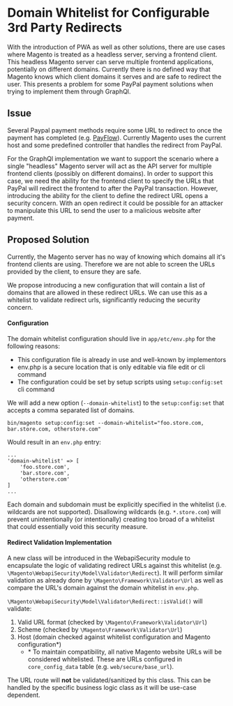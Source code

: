 # Domain Whitelist for Configurable 3rd Party Redirects

With the introduction of PWA as well as other solutions, there are use cases where Magento is treated as a headless server, serving a frontend client.
This headless Magento server can serve multiple frontend applications, potentially on different domains.
Currently there is no defined way that Magento knows which client domains it serves and are safe to redirect the user.
This presents a problem for some PayPal payment solutions when trying to implement them through GraphQl.

## Issue
Several Paypal payment methods require some URL to redirect to once the payment has completed (e.g. [PayFlow](https://developer.paypal.com/docs/classic/payflow/integration-guide/#introducing-the-gateway-checkout-solutions)).
Currently Magento uses the current host and some predefined controller that handles the redirect from PayPal.

For the GraphQl implementation we want to support the scenario where a single "headless" Magento server will act as the API server for multiple frontend clients (possibly on different domains).
In order to support this case, we need the ability for the frontend client to specify the URLs that PayPal will redirect the frontend to after the PayPal transaction.
However, introducing the ability for the client to define the redirect URL opens a security concern.
With an open redirect it could be possible for an attacker to manipulate this URL to send the user to a malicious website after payment.

## Proposed Solution
Currently, the Magento server has no way of knowing which domains all it's frontend clients are using.
Therefore we are not able to screen the URLs provided by the client, to ensure they are safe.

We propose introducing a new configuration that will contain a list of domains that are allowed in these redirect URLs.
We can use this as a whitelist to validate redirect urls, significantly reducing the security concern.

#### Configuration
The domain whitelist configuration should live in `app/etc/env.php` for the following reasons:

- This configuration file is already in use and well-known by implementors
- env.php is a secure location that is only editable via file edit or cli command
- The configuration could be set by setup scripts using `setup:config:set` cli command

We will add a new option (`--domain-whitelist`) to the `setup:config:set` that accepts a comma separated list of domains.
 
```
bin/magento setup:config:set --domain-whitelist="foo.store.com, bar.store.com, otherstore.com"
```
Would result in an `env.php` entry:
```
...
'domain-whitelist' => [
    'foo.store.com',
    'bar.store.com',
    'otherstore.com'
]
...
```

Each domain and subdomain must be explicitly specified in the whitelist (i.e. wildcards are not supported).
Disallowing wildcards (e.g. `*.store.com`) will prevent unintentionally (or intentionally) creating too broad of a whitelist that could essentially void this security measure.

#### Redirect Validation Implementation

A new class will be introduced in the WebapiSecurity module to encapsulate the logic of validating redirect URLs against this whitelist (e.g. `\Magento\WebapiSecurity\Model\Validator\Redirect`).
It will perform similar validation as already done by `\Magento\Framework\Validator\Url` as well as compare the URL's domain against the domain whitelist in `env.php`.

`\Magento\WebapiSecurity\Model\Validator\Redirect::isValid()` will validate:
1. Valid URL format (checked by `\Magento\Framework\Validator\Url`)
2. Scheme (checked by `\Magento\Framework\Validator\Url`)
3. Host (domain checked against whitelist configuration and Magento configuration*)
    - \* To maintain compatibility, all native Magento website URLs will be considered whitelisted. These are URLs configured in `core_config_data` table (e.g. `web/secure/base_url`).

The URL route will **not** be validated/sanitized by this class. This can be handled by the specific business logic class as it will be use-case dependent.
